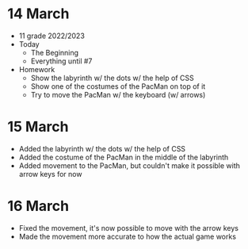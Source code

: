 # 14 March

* 11 grade 2022/2023
* Today
  * The Beginning
  * Everything until #7
* Homework
  * Show the labyrinth w/ the dots w/ the help of CSS
  * Show one of the costumes of the PacMan on top of it
  * Try to move the PacMan w/ the keyboard (w/ arrows)

# 15 March

* Added the labyrinth w/ the dots w/ the help of CSS  
* Added the costume of the PacMan in the middle of the labyrinth
* Added movement to the PacMan, but couldn't make it possible with arrow keys for now

# 16 March

* Fixed the movement, it's now possible to move with the arrow keys
* Made the movement more accurate to how the actual game works